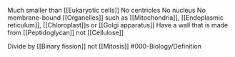 Much smaller than [[Eukaryotic cells]]
No centrioles
No nucleus
No membrane-bound [[Organelles]] such as [[Mitochondria]], [[Endoplasmic reticulum]], [[Chloroplast]]s or [[Golgi apparatus]]
Have a wall that is made from [[Peptidoglycan]] not [[Cellulose]]

Divide by [[Binary fission]] not [[Mitosis]]
#000-Biology/Definition 